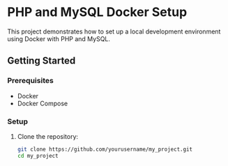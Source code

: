 # PHP and MySQL Docker Setup

This project demonstrates how to set up a local development environment using Docker with PHP and MySQL.

## Getting Started

### Prerequisites

- Docker
- Docker Compose

### Setup

1. Clone the repository:
   ```bash
   git clone https://github.com/yourusername/my_project.git
   cd my_project